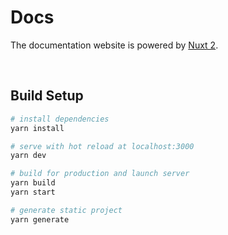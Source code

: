 # Docs

The documentation website is powered by [Nuxt 2](https://nuxtjs.org).

&nbsp;

## Build Setup

```bash
# install dependencies
yarn install

# serve with hot reload at localhost:3000
yarn dev

# build for production and launch server
yarn build
yarn start

# generate static project
yarn generate
```
